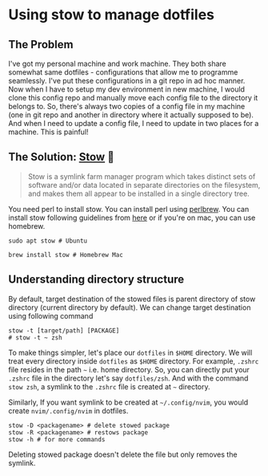 # Using stow to manage dotfiles

## The Problem

I've got my personal machine and work machine. They both share somewhat same dotfiles - configurations that allow me to programme seamlessly.
I've put these configurations in a git repo in ad hoc manner. Now when I have to setup my dev environment in new machine, I would clone this config repo
and manually move each config file to the directory it belongs to. So, there's always two copies of a config file in my machine (one in git repo and another
in directory where it actually supposed to be). And when I need to update a config file, I need to update in two places for a machine. This is painful!

## The Solution: [Stow](https://github.com/aspiers/stow) :rocket:

> Stow is a symlink farm manager program which takes distinct sets of software and/or data located in separate directories on the filesystem,
> and makes them all appear to be installed in a single directory tree.

You need perl to install stow. You can install perl using [perlbrew](https://perlbrew.pl/Installation.html).
You can install stow following guidelines from [here](https://github.com/aspiers/stow/blob/master/INSTALL.md) or if you're on mac, you can use homebrew.

```shell
sudo apt stow # Ubuntu

brew install stow # Homebrew Mac
```

## Understanding directory structure

By default, target destination of the stowed files is parent directory of stow directory (current directory by default).
We can change target destination using following command

```shell
stow -t [target/path] [PACKAGE]
# stow -t ~ zsh
```

To make things simpler, let's place our `dotfiles` in `$HOME` directory.
We will treat every directory inside `dotfiles` as `$HOME` directory.
For example, `.zshrc` file resides in the path `~` i.e. home directory. So, you can directly put your `.zshrc` file in the directory let's say `dotfiles/zsh`.
And with the command `stow zsh`, a symlink to the `.zshrc` file is created at `~` directory.

Similarly, If you want symlink to be created at `~/.config/nvim`, you would create `nvim/.config/nvim` in dotfiles.

```shell
stow -D <packagename> # delete stowed package
stow -R <packagename> # restows package
stow -h # for more commands
```

Deleting stowed package doesn't delete the file but only removes the symlink.
